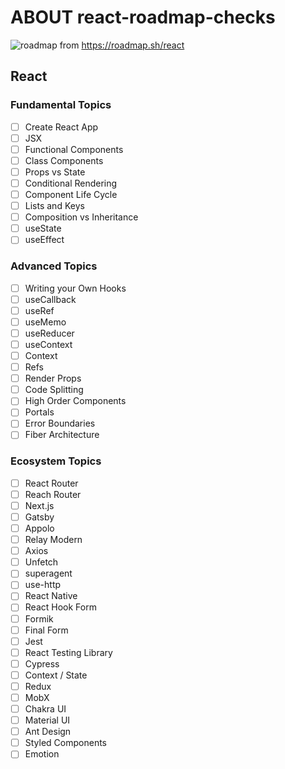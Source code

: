 # ABOUT react-roadmap-checks
![roadmap](https://roadmap.sh/roadmaps/react.png)
from https://roadmap.sh/react

## React
### Fundamental Topics
- [ ] Create React App
- [ ] JSX
- [ ] Functional Components
- [ ] Class Components
- [ ] Props vs State
- [ ] Conditional Rendering
- [ ] Component Life Cycle
- [ ] Lists and Keys
- [ ] Composition vs Inheritance
- [ ] useState
- [ ] useEffect

### Advanced Topics
- [ ] Writing your Own Hooks
- [ ] useCallback
- [ ] useRef
- [ ] useMemo
- [ ] useReducer
- [ ] useContext
- [ ] Context
- [ ] Refs
- [ ] Render Props
- [ ] Code Splitting
- [ ] High Order Components
- [ ] Portals
- [ ] Error Boundaries
- [ ] Fiber Architecture

### Ecosystem Topics
- [ ] React Router
- [ ] Reach Router
- [ ] Next.js
- [ ] Gatsby
- [ ] Appolo
- [ ] Relay Modern
- [ ] Axios
- [ ] Unfetch
- [ ] superagent
- [ ] use-http
- [ ] React Native
- [ ] React Hook Form
- [ ] Formik
- [ ] Final Form
- [ ] Jest
- [ ] React Testing Library
- [ ] Cypress
- [ ] Context / State
- [ ] Redux
- [ ] MobX
- [ ] Chakra UI
- [ ] Material UI
- [ ] Ant Design
- [ ] Styled Components
- [ ] Emotion
